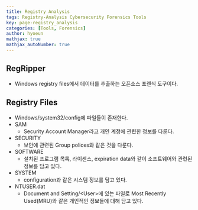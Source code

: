 ```yaml
---
title: Registry Analysis
tags: Registry-Analysis Cybersecurity Forensics Tools
key: page-registry_analysis
categories: [Tools, Forensics]
author: hyoeun
mathjax: true
mathjax_autoNumber: true
---
```


## RegRipper
* Windows registry files에서 데이터를 추출하는 오픈소스 포렌식 도구이다.

## Registry Files
* Windows/system32/config에 파일들이 존재한다.
* SAM
    * Security Account Manager라고 개인 계정에 관련한 정보를 다룬다. 
* SECURITY
    * 보안에 관련된 Group polices와 같은 것을 다룬다.
* SOFTWARE
    * 설치된 프로그램 목록, 라이센스, expiration data와 같이 소프트웨어와 관련된 정보를 담고 있다.
* SYSTEM
    * configuration과 같은 시스템 정보를 담고 있다.
* NTUSER.dat
    * Document and Setting/\<User\>에 있는 파일로 Most Recently Used(MRU)와 같은 개인적인 정보들에 대해 담고 있다.


